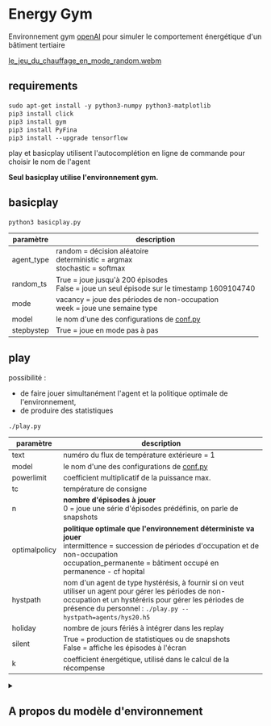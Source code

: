# Energy Gym
Environnement gym [openAI](https://github.com/openai/gym) pour simuler le comportement énergétique d'un bâtiment tertiaire

[le_jeu_du_chauffage_en_mode_random.webm](https://user-images.githubusercontent.com/24553739/190570843-7f1c81fc-90a3-436d-9e51-2086e0282a43.webm)


## requirements

```
sudo apt-get install -y python3-numpy python3-matplotlib
pip3 install click
pip3 install gym
pip3 install PyFina
pip3 install --upgrade tensorflow
```

play et basicplay utilisent l'autocomplétion en ligne de commande pour choisir le nom de l'agent

**Seul basicplay utilise l'environnement gym.**

## basicplay

```
python3 basicplay.py
```

paramètre |  description
--|--
agent_type | random = décision aléatoire<br>deterministic = argmax<br>stochastic = softmax
random_ts | True = joue jusqu'à 200 épisodes<br>False = joue un seul épisode sur le timestamp 1609104740
mode | vacancy = joue des périodes de non-occupation<br>week = joue une semaine type
model | le nom d'une des configurations de [conf.py](conf.py)
stepbystep | True = joue en mode pas à pas

## play

possibilité :
* de faire jouer simultanément l'agent et la politique optimale de l'environnement,
* de produire des statistiques

```
./play.py
```
paramètre |  description
--|--
text | numéro du flux de température extérieure = 1
model | le nom d'une des configurations de [conf.py](conf.py)
powerlimit | coefficient multiplicatif de la puissance max.
tc | température de consigne
n | **nombre d'épisodes à jouer**<br>0 = joue une série d'épisodes prédéfinis, on parle de snapshots
optimalpolicy | **politique optimale que l'environnement déterministe va jouer**<br>intermittence = succession de périodes d'occupation et de non-occupation<br>occupation_permanente = bâtiment occupé en permanence - cf hopital
hystpath | nom d'un agent de type hystérésis, à fournir si on veut utiliser un agent pour gérer les périodes de non-occupation et un hystéréris pour gérer les périodes de présence du personnel : `./play.py --hystpath=agents/hys20.h5`
holiday | nombre de jours fériés à intégrer dans les replay
silent | True = production de statistiques ou de snapshots<br>False = affiche les épisodes à l'écran
k | coefficient énergétique, utilisé dans le calcul de la récompense

<details id=1>
  <summary><h2>A propos du modèle d'environnement</h2></summary>

  L'environnement est représenté sous la forme d'un modèle électrique équivalent simple à deux paramètres :
  * une résistance R en K/W qui représente l'isolation du bâtiment
  * une capacité C en J/K qui représente l'inertie du bâtiment

  [Pour en savoir plus](https://github.com/Open-Building-Management/RCmodel/blob/main/RCmodel.ipynb)

  Pour une résistance de 1e-4 K/W, et quelle que soit l’inertie entre 4e8 et 4e9 J/K, le système de chauffage, même utilisé à fond en permanence, ne
  parvient pas à maintenir la température.

  Pour pouvoir gérer des épisodes de froid sur des bâtiments présentant majoritairement des résistances inférieures à 2e-4 K/W, la seule solution est
  d’augmenter la puissance disponible.

  On ne devrait toutefois pas rencontrer ce cas de figure sur le terrain si les équipements de production et les pompes sont correctement dimensionnés.

  Le couple R=2e-4 K/W et C=2e8 J/K semble donc être une configuration extrême, peu probable en pratique, mais susceptible de nous donner de la matière
  pour bien cerner le fonctionnement de notre modèle.

  ### comportement sous météo hivernale froide
  ![](images/RC_sim2_48h.png)

</details>
